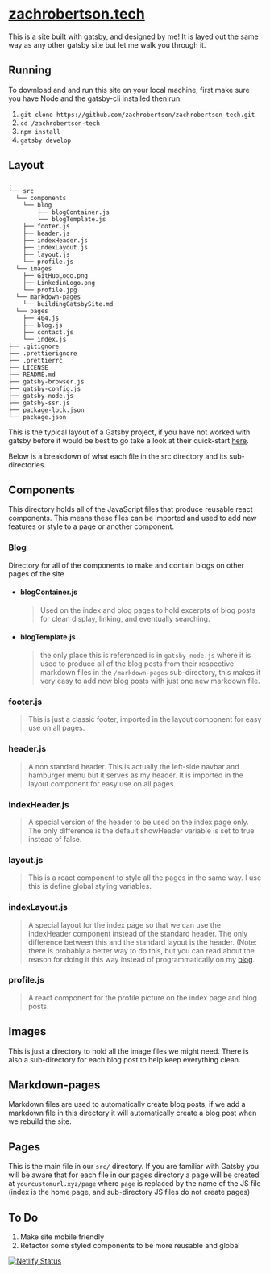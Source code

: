 # [zachrobertson.tech](https://zachrobertson.tech)

This is a site built with gatsby, and designed by me!
It is layed out the same way as any other gatsby site but let me walk you through it.

## Running

To download and and run this site on your local machine, first make sure you have Node and the gatsby-cli installed then run:

1. `git clone https://github.com/zachrobertson/zachrobertson-tech.git`
2. `cd /zachrobertson-tech`
3. `npm install`
4. `gatsby develop`

## Layout

    .
    └── src
      └── components
        └── blog
            ├── blogContainer.js
            └── blogTemplate.js
        ├── footer.js
        ├── header.js
        ├── indexHeader.js
        ├── indexLayout.js
        ├── layout.js
        └── profile.js
      └── images
        ├── GitHubLogo.png
        ├── LinkedinLogo.png
        └── profile.jpg
      └── markdown-pages
        └── buildingGatsbySite.md
      └── pages
        ├── 404.js
        ├── blog.js
        ├── contact.js
        └── index.js
    ├── .gitignore
    ├── .prettierignore
    ├── .prettierrc
    ├── LICENSE
    ├── README.md
    ├── gatsby-browser.js
    ├── gatsby-config.js
    ├── gatsby-node.js
    ├── gatsby-ssr.js
    ├── package-lock.json
    └── package.json
  
This is the typical layout of a Gatsby project, if you have not worked with gatsby before it would be best to go take a look at their quick-start [here](https://www.gatsbyjs.com/docs/quick-start/).

Below is a breakdown of what each file in the src directory and its sub-directories.

## Components

This directory holds all of the JavaScript files that produce reusable react components. This means these files can be imported and used to add new features or style to a page or another component.

### Blog

  Directory for all of the components to make and contain blogs on other pages of the site

- #### blogContainer.js

  > Used on the index and blog pages to hold excerpts of blog posts for clean display, linking, and eventually searching.

- #### blogTemplate.js

  > the only place this is referenced is in `gatsby-node.js` where it is used to produce all of the blog posts from their respective markdown files in the `/markdown-pages` sub-directory, this makes it very easy to add new blog posts with just one new markdown file.

### footer.js

> This is just a classic footer, imported in the layout component for easy use on all pages.

### header.js

> A non standard header. This is actually the left-side navbar and hamburger menu but it serves as my header. It is imported in the layout component for easy use on all pages.

### indexHeader.js

> A special version of the header to be used on the index page only. The only difference is the default showHeader variable is set to true instead of false.

### layout.js

> This is a react component to style all the pages in the same way. I use this is define global styling variables.

### indexLayout.js

> A special layout for the index page so that we can use the indexHeader component instead of the standard header. The only difference between this and the standard layout is the header. (Note: there is probably a better way to do this, but you can read about the reason for doing it this way instead of programmatically on my [blog](https://zachrobertson.tech/blog/build-a-gatsby-site/).

### profile.js

>A react component for the profile picture on the index page and blog posts.

## Images

This is just a directory to hold all the image files we might need. There is also a sub-directory for each blog post to help keep everything clean.

## Markdown-pages

Markdown files are used to automatically create blog posts, if we add a markdown file in this directory it will automatically create a blog post when we rebuild the site.

## Pages

This is the main file in our `src/` directory. If you are familiar with Gatsby you will be aware that for each file in our pages directory a page will be created at `yourcustomurl.xyz/page` where `page` is replaced by the name of the JS file (index is the home page, and sub-directory JS files do not create pages)

## To Do

1. Make site mobile friendly
2. Refactor some styled components to be more reusable and global

[![Netlify Status](https://api.netlify.com/api/v1/badges/44c58fff-8491-4763-ad04-35d4b805b16f/deploy-status)](https://app.netlify.com/sites/objective-allen-902ef2/deploys)

